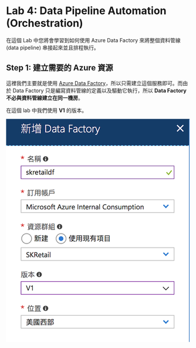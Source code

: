 # Lab 4: Data Pipeline Automation (Orchestration)

在這個 Lab 中您將會學習到如何使用 Azure Data Factory 來將整個資料管線 (data pipeline) 串接起來並且排程執行。

## Step 1: 建立需要的 Azure 資源

這裡我們主要就是使用 [Azure Data Factory](https://azure.microsoft.com/services/data-factory/)，所以只需建立這個服務即可。而由於 Data Factory 只是編寫資料管線的定義以及驅動它執行，所以 **Data Factory 不必與資料管線建立在同一機房**。

在這個 lab 中我們使用 **V1** 的版本。

![建立 Azure Data Factory](images/creating_adf.png)
